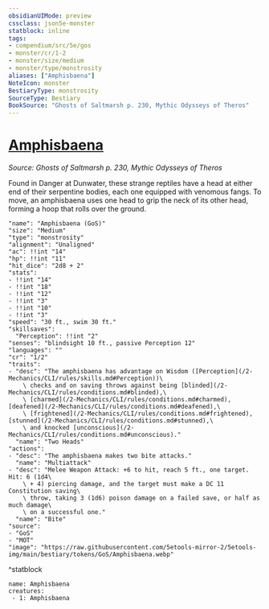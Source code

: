 ```yaml
---
obsidianUIMode: preview
cssclass: json5e-monster
statblock: inline
tags:
- compendium/src/5e/gos
- monster/cr/1-2
- monster/size/medium
- monster/type/monstrosity
aliases: ["Amphisbaena"]
NoteIcon: monster
BestiaryType: monstrosity
SourceType: Bestiary
BookSource: "Ghosts of Saltmarsh p. 230, Mythic Odysseys of Theros"
---
```

# [Amphisbaena](2-Mechanics/CLI/bestiary/monstrosity/amphisbaena-gos.md)
*Source: Ghosts of Saltmarsh p. 230, Mythic Odysseys of Theros*  

Found in Danger at Dunwater, these strange reptiles have a head at either end of their serpentine bodies, each one equipped with venomous fangs. To move, an amphisbaena uses one head to grip the neck of its other head, forming a hoop that rolls over the ground.

```statblock
"name": "Amphisbaena (GoS)"
"size": "Medium"
"type": "monstrosity"
"alignment": "Unaligned"
"ac": !!int "14"
"hp": !!int "11"
"hit_dice": "2d8 + 2"
"stats":
- !!int "14"
- !!int "18"
- !!int "12"
- !!int "3"
- !!int "10"
- !!int "3"
"speed": "30 ft., swim 30 ft."
"skillsaves":
  "Perception": !!int "2"
"senses": "blindsight 10 ft., passive Perception 12"
"languages": ""
"cr": "1/2"
"traits":
- "desc": "The amphisbaena has advantage on Wisdom ([Perception](/2-Mechanics/CLI/rules/skills.md#Perception))\
    \ checks and on saving throws against being [blinded](/2-Mechanics/CLI/rules/conditions.md#blinded),\
    \ [charmed](/2-Mechanics/CLI/rules/conditions.md#charmed), [deafened](/2-Mechanics/CLI/rules/conditions.md#deafened),\
    \ [frightened](/2-Mechanics/CLI/rules/conditions.md#frightened), [stunned](/2-Mechanics/CLI/rules/conditions.md#stunned),\
    \ and knocked [unconscious](/2-Mechanics/CLI/rules/conditions.md#unconscious)."
  "name": "Two Heads"
"actions":
- "desc": "The amphisbaena makes two bite attacks."
  "name": "Multiattack"
- "desc": "Melee Weapon Attack: +6 to hit, reach 5 ft., one target. Hit: 6 (1d4\
    \ + 4) piercing damage, and the target must make a DC 11 Constitution saving\
    \ throw, taking 3 (1d6) poison damage on a failed save, or half as much damage\
    \ on a successful one."
  "name": "Bite"
"source":
- "GoS"
- "MOT"
"image": "https://raw.githubusercontent.com/5etools-mirror-2/5etools-img/main/bestiary/tokens/GoS/Amphisbaena.webp"
```
^statblock

```encounter-table
name: Amphisbaena
creatures:
 - 1: Amphisbaena
```